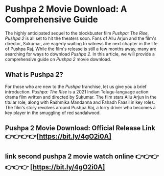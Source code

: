 # Pushpa 2 Movie Download: A Comprehensive Guide

The highly anticipated sequel to the blockbuster film *Pushpa: The Rise*, *Pushpa 2* is all set to hit the theaters soon. Fans of Allu Arjun and the film's director, Sukumar, are eagerly waiting to witness the next chapter in the life of Pushpa Raj. While the film's release is still a few months away, many are searching for ways to download *Pushpa 2*. In this article, we will provide a comprehensive guide on *Pushpa 2* movie download.

## What is Pushpa 2?

For those who are new to the *Pushpa* franchise, let us give you a brief introduction. *Pushpa: The Rise* is a 2021 Indian Telugu-language action drama film written and directed by Sukumar. The film stars Allu Arjun in the titular role, along with Rashmika Mandanna and Fahadh Faasil in key roles. The film's story revolves around Pushpa Raj, a lorry driver who becomes a key player in the smuggling of red sandalwood.

## Pushpa 2 Movie Download: Official Release Link 👉👉👉👉[https://bit.ly/4gO2i0A]
## link second pushpa 2 movie watch online 👉👉👉👉👉👉 [https://bit.ly/4gO2i0A]
